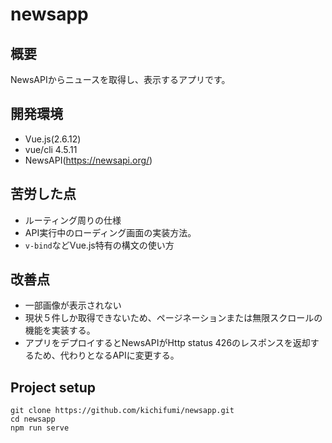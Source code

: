 # newsapp

## 概要
NewsAPIからニュースを取得し、表示するアプリです。  

## 開発環境
- Vue.js(2.6.12)
- vue/cli 4.5.11
- NewsAPI(https://newsapi.org/)

## 苦労した点
- ルーティング周りの仕様
- API実行中のローディング画面の実装方法。
- `v-bind`などVue.js特有の構文の使い方

## 改善点
- 一部画像が表示されない
- 現状５件しか取得できないため、ページネーションまたは無限スクロールの機能を実装する。
- アプリをデプロイするとNewsAPIがHttp status 426のレスポンスを返却するため、代わりとなるAPIに変更する。

## Project setup  
  
```
git clone https://github.com/kichifumi/newsapp.git
cd newsapp
npm run serve  
```
